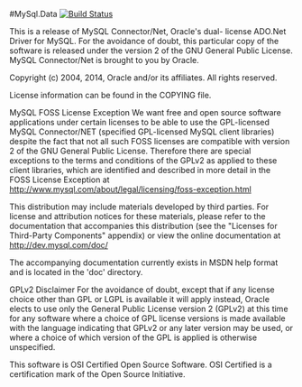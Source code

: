 #MySql.Data [![Build Status](https://travis-ci.org/CsharpDatabase/MySql.Data.svg?branch=master)](https://travis-ci.org/CsharpDatabase/MySql.Data)

This is a release of MySQL Connector/Net, Oracle's dual-
license ADO.Net Driver for MySQL. For the avoidance of
doubt, this particular copy of the software is released
under the version 2 of the GNU General Public License.
MySQL Connector/Net is brought to you by Oracle.

Copyright (c) 2004, 2014, Oracle and/or its affiliates. All rights reserved.

License information can be found in the COPYING file.

MySQL FOSS License Exception
We want free and open source software applications under 
certain licenses to be able to use the GPL-licensed MySQL 
Connector/NET (specified GPL-licensed MySQL client libraries)
despite the fact that not all such FOSS licenses are 
compatible with version 2 of the GNU General Public License.
Therefore there are special exceptions to the terms and
conditions of the GPLv2 as applied to these client libraries, 
which are identified and described in more detail in the 
FOSS License Exception at
<http://www.mysql.com/about/legal/licensing/foss-exception.html>

This distribution may include materials developed by third
parties. For license and attribution notices for these
materials, please refer to the documentation that accompanies
this distribution (see the "Licenses for Third-Party Components"
appendix) or view the online documentation at 
<http://dev.mysql.com/doc/>

The accompanying documentation currently exists in MSDN help 
format and is located in the 'doc' directory.

GPLv2 Disclaimer
For the avoidance of doubt, except that if any license choice
other than GPL or LGPL is available it will apply instead, 
Oracle elects to use only the General Public License version 2 
(GPLv2) at this time for any software where a choice of GPL 
license versions is made available with the language indicating 
that GPLv2 or any later version may be used, or where a choice 
of which version of the GPL is applied is otherwise unspecified.

This software is OSI Certified Open Source Software.
OSI Certified is a certification mark of the Open Source Initiative.
